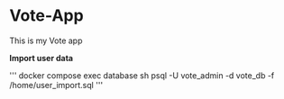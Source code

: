 # Vote-App
This is my Vote app

**Import user data**

'''
docker compose exec database sh
psql -U vote_admin -d vote_db -f /home/user_import.sql
'''